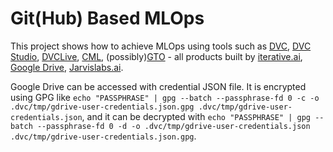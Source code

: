 # Git(Hub) Based MLOps

This project shows how to achieve MLOps using tools such as [DVC](https://dvc.org/), [DVC Studio](https://studio.iterative.ai/), [DVCLive](https://dvc.org/doc/dvclive), [CML](https://cml.dev/), (possibly)[GTO](https://github.com/iterative/gto) - all products built by [iterative.ai](https://iterative.ai/), [Google Drive](https://www.google.com/drive/), [Jarvislabs.ai](https://jarvislabs.ai/).


Google Drive can be accessed with credential JSON file. It is encrypted using GPG like `echo "PASSPHRASE" | gpg --batch --passphrase-fd 0 -c -o .dvc/tmp/gdrive-user-credentials.json.gpg .dvc/tmp/gdrive-user-credentials.json`, and it can be decrypted with `echo "PASSPHRASE" | gpg --batch --passphrase-fd 0 -d -o .dvc/tmp/gdrive-user-credentials.json .dvc/tmp/gdrive-user-credentials.json.gpg`.
